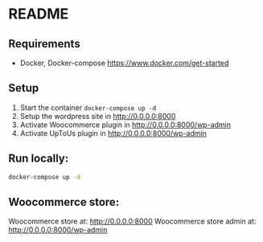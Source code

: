# README

## Requirements

- Docker, Docker-compose https://www.docker.com/get-started

## Setup

1) Start the container `docker-compose up -d`
2) Setup the wordpress site in http://0.0.0.0:8000
3) Activate Woocommerce plugin in http://0.0.0.0:8000/wp-admin
4) Activate UpToUs plugin in http://0.0.0.0:8000/wp-admin

## Run locally:

```sh
docker-compose up -d
```

## Woocommerce store:

Woocommerce store at: http://0.0.0.0:8000
Woocommerce store admin at: http://0.0.0.0:8000/wp-admin
